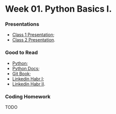# Week 01. Python Basics I.

### Presentations

- [Class 1 Presentation](presentation_1_4x3.pdf);
- [Class 2 Presentation](presentation_2_4x3.pdf).

### Good to Read

- [Python](https://www.python.org/);
- [Python Docs](https://docs.python.org/3/index.html);
- [Git Book](https://git-scm.com/book/en/v2);
- [Linkedin Habr I](https://habr.com/ru/articles/653691/);
- [Linkedin Habr II](https://habr.com/ru/articles/674236/).

### Coding Homework

TODO
